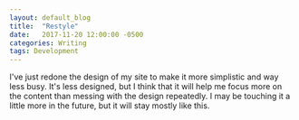 ```yaml
---
layout: default_blog
title:  "Restyle"
date:   2017-11-20 12:00:00 -0500
categories: Writing
tags: Development
---
```


I've just redone the design of my site to make it more simplistic and way less busy. It's less designed, but I think that it will help me focus more on the content than messing with the design repeatedly. I may be touching it a little more in the future, but it will stay mostly like this.

